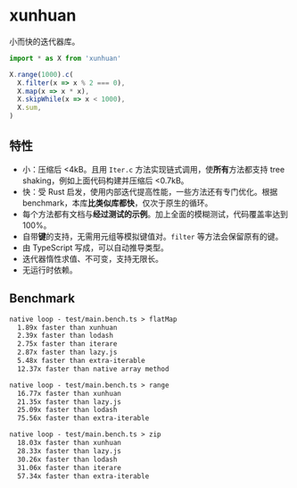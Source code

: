 # xunhuan

小而快的迭代器库。

```js
import * as X from 'xunhuan'

X.range(1000).c(
  X.filter(x => x % 2 === 0),
  X.map(x => x * x),
  X.skipWhile(x => x < 1000),
  X.sum,
)
```

## 特性

- 小：压缩后 <4kB。且用 `Iter.c` 方法实现链式调用，使**所有**方法都支持 tree shaking，例如上面代码构建并压缩后 <0.7kB。
- 快：受 Rust 启发，使用内部迭代提高性能，一些方法还有专门优化。根据 benchmark，本库**比类似库都快**，仅次于原生的循环。
- 每个方法都有文档与**经过测试的示例**。加上全面的模糊测试，代码覆盖率达到 100%。
- 自带**键**的支持，无需用元组等模拟键值对。`filter` 等方法会保留原有的键。
- 由 TypeScript 写成，可以自动推导类型。
- 迭代器惰性求值、不可变，支持无限长。
- 无运行时依赖。

## Benchmark

```txt
native loop - test/main.bench.ts > flatMap
  1.89x faster than xunhuan
  2.39x faster than lodash
  2.75x faster than iterare
  2.87x faster than lazy.js
  5.48x faster than extra-iterable
  12.37x faster than native array method

native loop - test/main.bench.ts > range
  16.77x faster than xunhuan
  21.35x faster than lazy.js
  25.09x faster than lodash
  75.56x faster than extra-iterable

native loop - test/main.bench.ts > zip
  18.03x faster than xunhuan
  28.33x faster than lazy.js
  30.26x faster than lodash
  31.06x faster than iterare
  57.34x faster than extra-iterable
```
